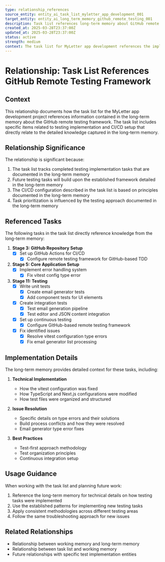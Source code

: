 ```yaml
---
type: relationship_references
source_entity: entity_ai_task_list_myletter_app_development_001
target_entity: entity_ai_long_term_memory_github_remote_testing_001
description: Task list references long-term memory about GitHub remote testing implementation
created_at: 2025-03-28T23:37:00Z
updated_at: 2025-03-28T23:37:00Z
status: active
strength: medium
context: The task list for MyLetter app development references the implementation details of the GitHub-based remote testing framework, particularly in the Testing and CI/CD tasks.
---
```


# Relationship: Task List References GitHub Remote Testing Framework

## Context
This relationship documents how the task list for the MyLetter app development project references information contained in the long-term memory about the GitHub remote testing framework. The task list includes specific items related to testing implementation and CI/CD setup that directly relate to the detailed knowledge captured in the long-term memory.

## Relationship Significance
The relationship is significant because:

1. The task list tracks completed testing implementation tasks that are documented in the long-term memory
2. Future testing tasks will build upon the established framework detailed in the long-term memory
3. The CI/CD configuration described in the task list is based on principles documented in the long-term memory
4. Task prioritization is influenced by the testing approach documented in the long-term memory

## Referenced Tasks
The following tasks in the task list directly reference knowledge from the long-term memory:

1. **Stage 3: GitHub Repository Setup**
   - [x] Set up GitHub Actions for CI/CD
     - [x] Configure remote testing framework for GitHub-based TDD

2. **Stage 5: Core Application Setup**
   - [x] Implement error handling system
     - [x] Fix vitest config type error

3. **Stage 11: Testing**
   - [x] Write unit tests
     - [x] Create email generator tests
     - [x] Add component tests for UI elements
   - [x] Create integration tests
     - [x] Test email generation pipeline
     - [x] Test editor and JSON content integration
   - [x] Set up continuous testing
     - [x] Configure GitHub-based remote testing framework
   - [x] Fix identified issues
     - [x] Resolve vitest configuration type errors
     - [x] Fix email generator list processing

## Implementation Details
The long-term memory provides detailed context for these tasks, including:

1. **Technical Implementation**
   - How the vitest configuration was fixed
   - How TypeScript and Next.js configurations were modified
   - How test files were organized and structured

2. **Issue Resolution**
   - Specific details on type errors and their solutions
   - Build process conflicts and how they were resolved
   - Email generator type error fixes

3. **Best Practices**
   - Test-first approach methodology
   - Test organization principles
   - Continuous integration setup

## Usage Guidance
When working with the task list and planning future work:

1. Reference the long-term memory for technical details on how testing tasks were implemented
2. Use the established patterns for implementing new testing tasks
3. Apply consistent methodologies across different testing areas
4. Follow the same troubleshooting approach for new issues

## Related Relationships
- Relationship between working memory and long-term memory
- Relationship between task list and working memory
- Future relationships with specific test implementation entities